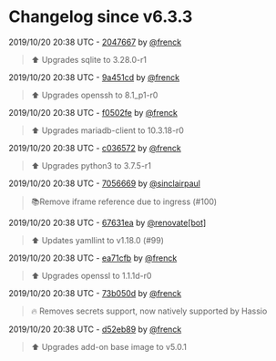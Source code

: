 # Changelog since v6.3.3

2019/10/20 20:38 UTC - [2047667](https://github.com/hassio-addons/addon-ssh/commit/2047667be0c89a7f22dd416782e2b741bc98075b) by [@frenck](https://github.com/frenck)
> :arrow_up: Upgrades sqlite to 3.28.0-r1 

2019/10/20 20:38 UTC - [9a451cd](https://github.com/hassio-addons/addon-ssh/commit/9a451cdd1b2ee86c6ed7cba95ef14d8f1e13d35d) by [@frenck](https://github.com/frenck)
> :arrow_up: Upgrades openssh to 8.1_p1-r0 

2019/10/20 20:38 UTC - [f0502fe](https://github.com/hassio-addons/addon-ssh/commit/f0502feeda7dca6c6139b17f6b32ec857d00f11b) by [@frenck](https://github.com/frenck)
> :arrow_up: Upgrades mariadb-client to 10.3.18-r0 

2019/10/20 20:38 UTC - [c036572](https://github.com/hassio-addons/addon-ssh/commit/c036572539e09d578c89ec7691e2e7bff95fb7ba) by [@frenck](https://github.com/frenck)
> :arrow_up: Upgrades python3 to 3.7.5-r1 

2019/10/20 20:38 UTC - [7056669](https://github.com/hassio-addons/addon-ssh/commit/70566698ba184d5ce8279a8afe1661ba6d8974f0) by [@sinclairpaul](https://github.com/sinclairpaul)
> 📚Remove iframe reference due to ingress (#100) 

2019/10/20 20:38 UTC - [67631ea](https://github.com/hassio-addons/addon-ssh/commit/67631ea157c6b5102e32f0b9ee40f4c33dd3f945) by [@renovate[bot]](https://github.com/apps/renovate)
> :arrow_up: Updates yamllint to v1.18.0 (#99) 

2019/10/20 20:38 UTC - [ea71cfb](https://github.com/hassio-addons/addon-ssh/commit/ea71cfb418500a5234e2d337798fcfa1630ccd62) by [@frenck](https://github.com/frenck)
> :arrow_up: Upgrades openssl to 1.1.1d-r0 

2019/10/20 20:38 UTC - [73b050d](https://github.com/hassio-addons/addon-ssh/commit/73b050d419379ce7172bd991c8913f5914971fdb) by [@frenck](https://github.com/frenck)
> :fire: Removes secrets support, now natively supported by Hassio 

2019/10/20 20:38 UTC - [d52eb89](https://github.com/hassio-addons/addon-ssh/commit/d52eb8981f03254f853d31b7d8f7637bb8bc21a3) by [@frenck](https://github.com/frenck)
> :arrow_up: Upgrades add-on base image to v5.0.1 

